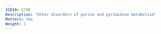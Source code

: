 ```yaml
---
ICD10: E798
Description: "Other disorders of purine and pyrimidine metabolism"
Matters: Yes
Weight: 1
---
```

